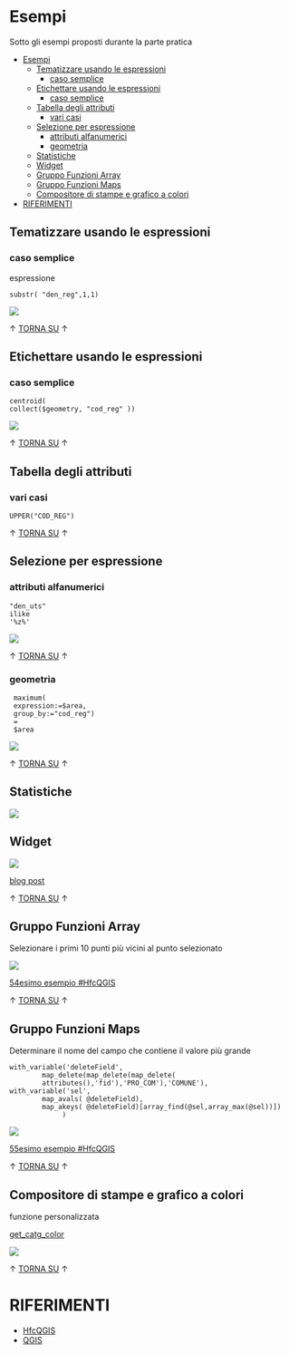 # Esempi

Sotto gli esempi proposti durante la parte pratica

<!-- TOC -->

- [Esempi](#esempi)
  - [Tematizzare usando le espressioni](#tematizzare-usando-le-espressioni)
    - [caso semplice](#caso-semplice)
  - [Etichettare usando le espressioni](#etichettare-usando-le-espressioni)
    - [caso semplice](#caso-semplice-1)
  - [Tabella degli attributi](#tabella-degli-attributi)
    - [vari casi](#vari-casi)
  - [Selezione per espressione](#selezione-per-espressione)
    - [attributi alfanumerici](#attributi-alfanumerici)
    - [geometria](#geometria)
  - [Statistiche](#statistiche)
  - [Widget](#widget)
  - [Gruppo Funzioni Array](#gruppo-funzioni-array)
  - [Gruppo Funzioni Maps](#gruppo-funzioni-maps)
  - [Compositore di stampe e grafico a colori](#compositore-di-stampe-e-grafico-a-colori)
- [RIFERIMENTI](#riferimenti)

<!-- /TOC -->

## Tematizzare usando le espressioni

### caso semplice

espressione

```
substr( "den_reg",1,1)
```

![](./imgs/esempi/img_01.png)

↑ [TORNA SU](#esempi) ↑

## Etichettare usando le espressioni

### caso semplice

```
centroid(
collect($geometry, "cod_reg" ))
```

![](./imgs/esempi/img_02.png)

↑ [TORNA SU](#esempi) ↑

## Tabella degli attributi

### vari casi

```
UPPER("COD_REG")
```

↑ [TORNA SU](#esempi) ↑

## Selezione per espressione

### attributi alfanumerici

```
"den_uts"
ilike
'%z%'
```

![](./imgs/esempi/img_03.png)

↑ [TORNA SU](#esempi) ↑

### geometria

```
 maximum(
 expression:=$area,
 group_by:="cod_reg")
 =
 $area
 ```

![](./imgs/esempi/img_04.png)

↑ [TORNA SU](#esempi) ↑

## Statistiche

![](./imgs/esempi/img_05.png)

## Widget

![](./imgs/esempi/img_06.png)

[blog post](https://pigrecoinfinito.com/2021/07/15/dati-sulla-vaccinazione-in-sicilia/)

↑ [TORNA SU](#esempi) ↑

## Gruppo Funzioni Array

Selezionare i primi 10 punti più vicini al punto selezionato

![](./imgs/esempi/img_07.png)

[54esimo esempio #HfcQGIS](https://hfcqgis.opendatasicilia.it/esempi/selezionare_punti_vicini_punto/)

↑ [TORNA SU](#esempi) ↑

## Gruppo Funzioni Maps

Determinare il nome del campo che contiene il valore più grande

```
with_variable('deleteField',
        map_delete(map_delete(map_delete(
        attributes(),'fid'),'PRO_COM'),'COMUNE'),
with_variable('sel',
        map_avals( @deleteField),
        map_akeys( @deleteField)[array_find(@sel,array_max(@sel))])
             )
```

![](./imgs/esempi/img_08.png)

[55esimo esempio #HfcQGIS](https://hfcqgis.opendatasicilia.it/esempi/maxValoreCampoNome/)

↑ [TORNA SU](#esempi) ↑

## Compositore di stampe e grafico a colori

funzione personalizzata

[get_catg_color](https://hfcqgis.opendatasicilia.it/gr_funzioni/custom/custom_unico/#get_catg_color)

![](./imgs/esempi/img_09.png)

↑ [TORNA SU](#esempi) ↑

# RIFERIMENTI

- [HfcQGIS](https://hfcqgis.opendatasicilia.it/)
- [QGIS](https://www.qgis.org/it/site/)